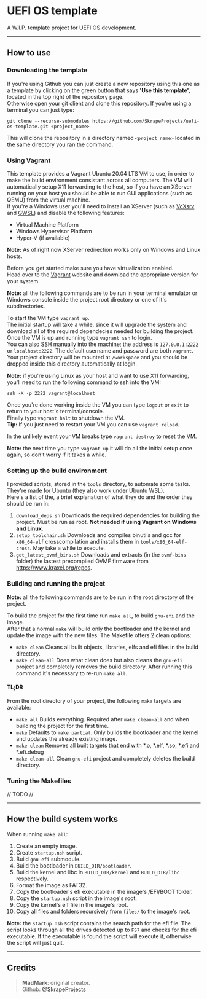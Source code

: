 # UEFI OS template

A W.I.P. template project for UEFI OS development.

---

## How to use


### Downloading the template
If you're using Github you can just create a new repository using this one as a template by clicking on the green button that says **'Use this template'**, located in the top right of the repository page.  
Otherwise open your git client and clone this repository. If you're using a terminal you can just type:  
```
git clone --recurse-submodules https://github.com/SkrapeProjects/uefi-os-template.git <project_name>
```  
This will clone the repository in a directory named `<project_name>` located in the same directory you ran the command.


### Using Vagrant
This template provides a Vagrant Ubuntu 20.04 LTS VM to use, in order to make the build environment consistant across all computers. The VM will automatically setup X11 forwarding to the host, so if you have an XServer running on your host you should be able to run GUI applications (such as QEMU) from the virtual machine.  
If you're a Windows user you'll need to install an XServer (such as [VcXsrv](https://sourceforge.net/projects/vcxsrv/) and [GWSL](https://opticos.github.io/gwsl/)) and disable the following features:
- Virtual Machine Platform
- Windows Hypervisor Platform
- Hyper-V (if available)  

**Note:** As of right now XServer redirection works only on Windows and Linux hosts.  
  
Before you get started make sure you have virtualization enabled.    
Head over to the [Vagrant](https://www.vagrantup.com/) website and download the appropriate version for your system.  

**Note:** all the following commands are to be run in your terminal emulator or Windows console inside the project root directory or one of it's subdirectories.  

To start the VM type `vagrant up`.  
The initial startup will take a while, since it will upgrade the system and download all of the required dependecies needed for building the project.  
Once the VM is up and running type `vagrant ssh` to login.  
You can also SSH manually into the machine; the address is `127.0.0.1:2222` or `localhost:2222`. The default username and password are both `vagrant`.  
Your project directory will be mounted at `/workspace` and you should be dropped inside this directory automatically at login.  

**Note:** if you're using Linux as your host and want to use X11 forwarding, you'll need to run the following command to ssh into the VM:  
```
ssh -X -p 2222 vagrant@localhost
```

Once you're done working inside the VM you can type `logout` or `exit` to return to your host's terminal/console.  
Finally type `vagrant halt` to shutdown the VM.  
**Tip:** If you just need to restart your VM you can use `vagrant reload`.

In the unlikely event your VM breaks type `vagrant destroy` to reset the VM.  

**Note:** the next time you type `vagrant up` it will do all the initial setup once again, so don't worry if it takes a while.


### Setting up the build environment
I provided scripts, stored in the `tools` directory, to automate some tasks. They're made for Ubuntu (they also work under Ubuntu WSL).  
Here's a list of the, a brief explanation of what they do and the order they should be run in:
1) `download_deps.sh` Downloads the required dependencies for building the project. Must be run as root. **Not needed if using Vagrant on Windows and Linux**.
2) `setup_toolchain.sh` Downloads and compiles binutils and gcc for `x86_64-elf` crosscompilation and installs them in `tools/x86_64-elf-cross`. May take a while to execute.
3) `get_latest_ovmf_bins.sh` Downloads and extracts (in the `ovmf-bins` folder) the lastest precompiled OVMF firmware from https://www.kraxel.org/repos.


### Building and running the project
**Note:** all the following commands are to be run in the root directory of the project.  

To build the project for the first time run `make all`, to build `gnu-efi` and the image.  
After that a normal `make` will build only the bootloader and the kernel and update the image with the new files.
The Makefile offers 2 clean options:
- `make clean` Cleans all built objects, libraries, elfs and efi files in the build directory.
- `make clean-all` Does what clean does but also cleans the `gnu-efi` project and completely removes the build directory. After running this command it's necessary to re-run `make all`.

#### TL;DR
From the root directory of your project, the following `make` targets are available:
- `make all` Builds everything. Required after `make clean-all` and when building the project for the first time.
- `make` Defaults to `make partial`. Only builds the bootloader and the kernel and updates the already existing image.
- `make clean` Removes all built targets that end with *.o, *.elf, *.so, *.efi and *.efi.debug
- `make clean-all` Clean `gnu-efi` project and completely deletes the build directory.


### Tuning the Makefiles
// TODO //

---

## How the build system works

When running `make all`:

1) Create an empty image.
2) Create `startup.nsh` script.
3) Build `gnu-efi` submodule.
4) Build the bootloader in `BUILD_DIR/bootloader`.
5) Build the kernel and libc in `BUILD_DIR/kernel` and `BUILD_DIR/libc` respectively.
6) Format the image as FAT32.
7) Copy the bootloader's efi executable in the image's /EFI/BOOT folder.
8) Copy the `startup.nsh` script in the image's root.
9) Copy the kernel's elf file in the image's root.
10) Copy all files and folders recursively from `files/` to the image's root.

**Note:** the `startup.nsh` script contains the search path for the efi file. The script looks through all the drives detected up to `FS7` and checks for the efi executable. If the executable is found the script will execute it, otherwise the script will just quit.

---

## Credits
> **MadMark**: original creator.  
> Github: [@SkrapeProjects](https://github.com/SkrapeProjects)